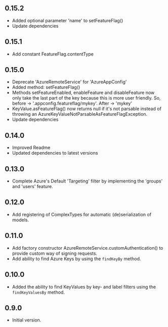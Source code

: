 ## 0.15.2

- Added optional parameter 'name' to setFeatureFlag()
- Update dependencies

## 0.15.1

- Add constant FeatureFlag.contentType

## 0.15.0

- Deprecate 'AzureRemoteService' for 'AzureAppConfig'
- Added method: setFeatureFlag()
- Methods setFeatureEnabled, enableFeature and disableFeature now only take the last part of the key because this is more user friendly. So, before -> '.appconfig.featureflag/mykey'. After -> 'mykey'
- KeyValue.asFeatureFlag() now returns null if it's not parsable instead of throwing an AzureKeyValueNotParsableAsFeatureFlagException.
- Update dependencies 

## 0.14.0

- Improved Readme 
- Updated dependencies to latest versions

## 0.13.0

- Complete Azure's Default 'Targeting' filter by implementing the 'groups' and 'users' feature. 

## 0.12.0

- Add registering of ComplexTypes for automatic (de)serialization of models.

## 0.11.0

- Add factory constructor AzureRemoteService.customAuthentication() to provide custom way of signing requests.
- Add ability to find Azure Keys by using the `findKeyBy` method.

## 0.10.0

- Added the ability to find KeyValues by key- and label filters using the `findKeyValuesBy` method.

## 0.9.0

- Initial version.